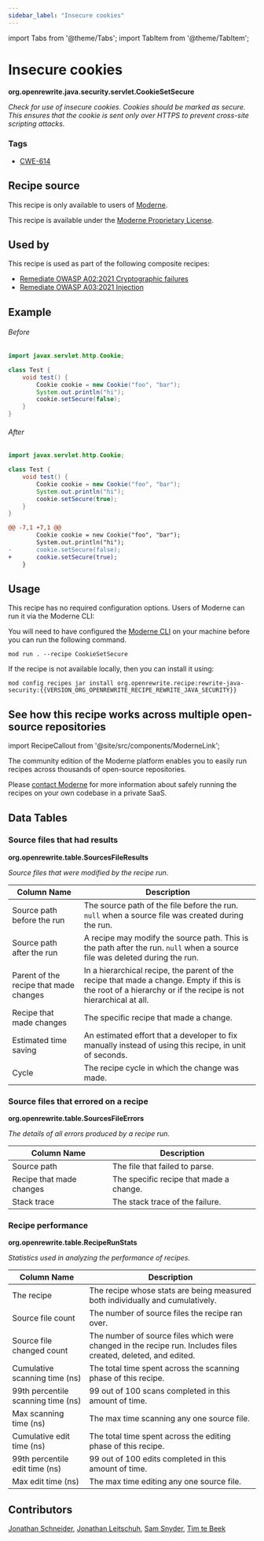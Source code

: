 ```yaml
---
sidebar_label: "Insecure cookies"
---
```


import Tabs from '@theme/Tabs';
import TabItem from '@theme/TabItem';

# Insecure cookies

**org.openrewrite.java.security.servlet.CookieSetSecure**

_Check for use of insecure cookies. Cookies should be marked as secure. This ensures that the cookie is sent only over HTTPS to prevent cross-site scripting attacks._

### Tags

* [CWE-614](/reference/recipes-by-tag#cwe-614)

## Recipe source

This recipe is only available to users of [Moderne](https://docs.moderne.io/).


This recipe is available under the [Moderne Proprietary License](https://docs.moderne.io/licensing/overview).


## Used by

This recipe is used as part of the following composite recipes:

* [Remediate OWASP A02:2021 Cryptographic failures](/recipes/java/security/owaspa02.md)
* [Remediate OWASP A03:2021 Injection](/recipes/java/security/owaspa03.md)

## Example


<Tabs groupId="beforeAfter">
<TabItem value="java" label="java">


###### Before
```java
import javax.servlet.http.Cookie;

class Test {
    void test() {
        Cookie cookie = new Cookie("foo", "bar");
        System.out.println("hi");
        cookie.setSecure(false);
    }
}
```

###### After
```java
import javax.servlet.http.Cookie;

class Test {
    void test() {
        Cookie cookie = new Cookie("foo", "bar");
        System.out.println("hi");
        cookie.setSecure(true);
    }
}
```

</TabItem>
<TabItem value="diff" label="Diff" >

```diff
@@ -7,1 +7,1 @@
        Cookie cookie = new Cookie("foo", "bar");
        System.out.println("hi");
-       cookie.setSecure(false);
+       cookie.setSecure(true);
    }
```
</TabItem>
</Tabs>


## Usage

This recipe has no required configuration options. Users of Moderne can run it via the Moderne CLI:
<Tabs groupId="projectType">


<TabItem value="moderne-cli" label="Moderne CLI">

You will need to have configured the [Moderne CLI](https://docs.moderne.io/user-documentation/moderne-cli/getting-started/cli-intro) on your machine before you can run the following command.

```shell title="shell"
mod run . --recipe CookieSetSecure
```

If the recipe is not available locally, then you can install it using:
```shell
mod config recipes jar install org.openrewrite.recipe:rewrite-java-security:{{VERSION_ORG_OPENREWRITE_RECIPE_REWRITE_JAVA_SECURITY}}
```
</TabItem>
</Tabs>

## See how this recipe works across multiple open-source repositories

import RecipeCallout from '@site/src/components/ModerneLink';

<RecipeCallout link="https://app.moderne.io/recipes/org.openrewrite.java.security.servlet.CookieSetSecure" />

The community edition of the Moderne platform enables you to easily run recipes across thousands of open-source repositories.

Please [contact Moderne](https://moderne.io/product) for more information about safely running the recipes on your own codebase in a private SaaS.
## Data Tables

<Tabs groupId="data-tables">
<TabItem value="org.openrewrite.table.SourcesFileResults" label="SourcesFileResults">

### Source files that had results
**org.openrewrite.table.SourcesFileResults**

_Source files that were modified by the recipe run._

| Column Name | Description |
| ----------- | ----------- |
| Source path before the run | The source path of the file before the run. `null` when a source file was created during the run. |
| Source path after the run | A recipe may modify the source path. This is the path after the run. `null` when a source file was deleted during the run. |
| Parent of the recipe that made changes | In a hierarchical recipe, the parent of the recipe that made a change. Empty if this is the root of a hierarchy or if the recipe is not hierarchical at all. |
| Recipe that made changes | The specific recipe that made a change. |
| Estimated time saving | An estimated effort that a developer to fix manually instead of using this recipe, in unit of seconds. |
| Cycle | The recipe cycle in which the change was made. |

</TabItem>

<TabItem value="org.openrewrite.table.SourcesFileErrors" label="SourcesFileErrors">

### Source files that errored on a recipe
**org.openrewrite.table.SourcesFileErrors**

_The details of all errors produced by a recipe run._

| Column Name | Description |
| ----------- | ----------- |
| Source path | The file that failed to parse. |
| Recipe that made changes | The specific recipe that made a change. |
| Stack trace | The stack trace of the failure. |

</TabItem>

<TabItem value="org.openrewrite.table.RecipeRunStats" label="RecipeRunStats">

### Recipe performance
**org.openrewrite.table.RecipeRunStats**

_Statistics used in analyzing the performance of recipes._

| Column Name | Description |
| ----------- | ----------- |
| The recipe | The recipe whose stats are being measured both individually and cumulatively. |
| Source file count | The number of source files the recipe ran over. |
| Source file changed count | The number of source files which were changed in the recipe run. Includes files created, deleted, and edited. |
| Cumulative scanning time (ns) | The total time spent across the scanning phase of this recipe. |
| 99th percentile scanning time (ns) | 99 out of 100 scans completed in this amount of time. |
| Max scanning time (ns) | The max time scanning any one source file. |
| Cumulative edit time (ns) | The total time spent across the editing phase of this recipe. |
| 99th percentile edit time (ns) | 99 out of 100 edits completed in this amount of time. |
| Max edit time (ns) | The max time editing any one source file. |

</TabItem>

</Tabs>

## Contributors
[Jonathan Schneider](mailto:jkschneider@gmail.com), [Jonathan Leitschuh](mailto:jonathan.leitschuh@gmail.com), [Sam Snyder](mailto:sam@moderne.io), [Tim te Beek](mailto:timtebeek@gmail.com)
